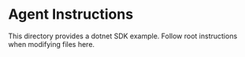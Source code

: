 # Agent Instructions

This directory provides a dotnet SDK example. Follow root instructions when modifying files here.
